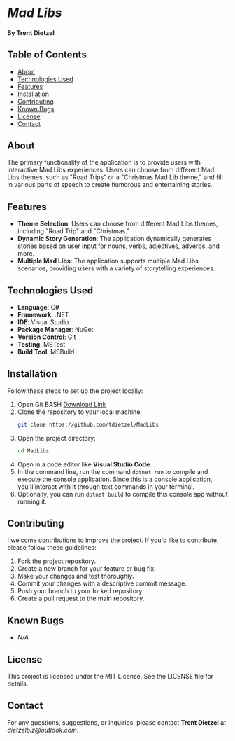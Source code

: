 # *Mad Libs*
#### By Trent Dietzel

## Table of Contents
- [About](#about)
- [Technologies Used](#technologies-used)
- [Features](#features)
- [Installation](#installation)
- [Contributing](#contributing)
- [Known Bugs](#known-bugs)
- [License](#license)
- [Contact](#contact)

## About
The primary functionality of the application is to provide users with interactive Mad Libs experiences. Users can choose from different Mad Libs themes, such as "Road Trips" or a "Christmas Mad Lib theme," and fill in various parts of speech to create humorous and entertaining stories.

## Features
- **Theme Selection**: Users can choose from different Mad Libs themes, including "Road Trip" and "Christmas."
- **Dynamic Story Generation**: The application dynamically generates stories based on user input for nouns, verbs, adjectives, adverbs, and more.
- **Multiple Mad Libs**: The application supports multiple Mad Libs scenarios, providing users with a variety of storytelling experiences.

## Technologies Used
- **Language**: C#
- **Framework**: .NET
- **IDE**: Visual Studio
- **Package Manager**: NuGet
- **Version Control**: Git
- **Testing**: MSTest
- **Build Tool**: MSBuild

## Installation
Follow these steps to set up the project locally:
1. Open Git BASH [Download Link](https://gitforwindows.org/)
2. Clone the repository to your local machine:
   ```bash
   git clone https://github.com/tdietzel/MadLibs
   ```
3. Open the project directory:
   ```bash
   cd MadLibs
   ```
4. Open in a code editor like __Visual Studio Code__.
5. In the command line, run the command ``` dotnet run ``` to compile and execute the console application. Since this is a console application, you'll interact with it through text commands in your terminal.
6. Optionally, you can run ``` dotnet build ``` to compile this console app without running it.

## Contributing

I welcome contributions to improve the project. If you'd like to contribute, please follow these guidelines:
1. Fork the project repository.
2. Create a new branch for your feature or bug fix.
3. Make your changes and test thoroughly.
4. Commit your changes with a descriptive commit message.
5. Push your branch to your forked repository.
6. Create a pull request to the main repository.

## Known Bugs

* _N/A_

## License
This project is licensed under the MIT License. See the LICENSE file for details.

## Contact
For any questions, suggestions, or inquiries, please contact **Trent Dietzel** at _dietzelbiz@outlook.com_.
